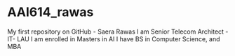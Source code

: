 # AAI614_rawas
My first repository on GitHub - Saera Rawas
I am Senior Telecom Architect - IT- LAU
I am enrolled in Masters in AI
I have BS in Computer Science, and MBA 

